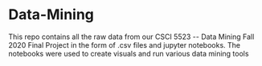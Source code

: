# Data-Mining

This repo contains all the raw data from our CSCI 5523 -- Data Mining Fall 2020 Final Project
in the form of .csv files and jupyter notebooks.
The notebooks were used to create visuals and run various data mining tools
